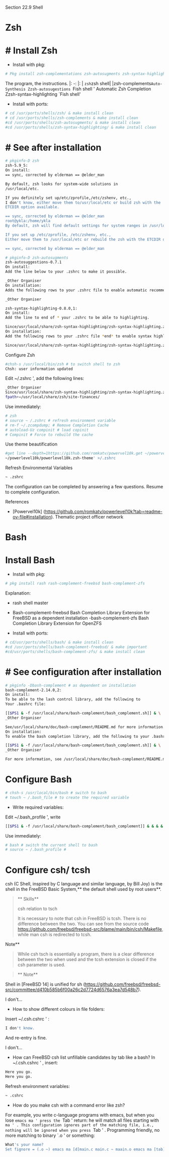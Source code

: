 Section 22.9 Shell


# Zsh

# # Install Zsh

- Install with pkg:

```sh '
# Pkg install zsh-complementations zsh-autosugments zsh-syntax-highlighting
````

The program, the instructions.
|: -: |: |
`zsh`zsh shell|
|zsh-complements`Auto-Synthesis
 Zzsh-autosugestions `Fish shell ' Automatic Zsh Completion
 Zzsh-syntax-highlighting `Fish shell'

- Install with ports:

```sh '
# cd /usr/ports/shells/zsh/ & make install clean
# cd /usr/ports/shells/zsh-complements & make install clean
#cd /usr/ports/shells/zsh-autosugments/ & make install clean
#cd /usr/ports/shells/zsh-syntax-highlighting/ & make install clean
````

# # See after installation

```sh '
# pkginfo-D zsh
zsh-5.9_5:
On install:
== sync, corrected by elderman == @elder_man

By default, zsh looks for system-wide solutions in
/usr/local/etc.

If you definitely set up/etc/zprofile,/etc/zshenv, etc.,
I don't know, either move them to/usr/local/etc or build zsh with the
ETCDIR option available.

== sync, corrected by elderman == @elder_man
root@ykla:/home/ykla
By default, zsh will find default settings for system ranges in /usr/local/etc.

If you set up /etc/zprofile, /etc/zshenv, etc.,
Either move them to /usr/local/etc or rebuild the zsh with the ETCDIR option enabled.

== sync, corrected by elderman == @elder_man
````

```sh '
# pkginfo-D zsh-autosugments
zsh-autosuggestions-0.7.1
On install:
Add the line below to your .zshrc to make it possible.

_Other Organiser
On installation:
Adds the following rows to your .zshrc file to enable automatic recommendation.

_Other Organiser

zsh-syntax-highlighting-0.8.0,1:
On install:
Add the line to end of * your .zshrc to be able to highlighting.

Since/usr/local/share/zsh-syntax-highlighting/zsh-syntax-highlighting.zsh
On installation:
Add the following rows to your .zshrc file *end* to enable syntax highlighting.

Since/usr/local/share/zsh-syntax-highlighting/zsh-syntax-highlighting.zsh
````

Configure Zsh

```sh '
#chsh-s /usr/local/bin/zsh # to switch shell to zsh
Chsh: user information updated
````

Edit ~/.zshrc ', add the following lines:

```sh '
_Other Organiser
Since/usr/local/share/zsh-syntax-highlighting/zsh-syntax-highlighting.zsh
fpath+=/usr/local/share/zsh/site-finances/
````

Use immediately:

```sh '
# zsh
# source ~ /.zshrc # refresh environment variable
# rm-f ~/.zcompdump; # Remove Completion Cache
# autoload-Uz compinit # load copinit
# Compinit # Force to rebuild the cache
````

Use theme beautification

```sh '
#get line --depth=1https://github.com/romkatv/powervel10k.get ~/powervel10k
~/powerlevel10k/powerlevel10k.zsh-theme' >/.zshrc
````

Refresh Environmental Variables

```sh '
~ .zshrc
````

The configuration can be completed by answering a few questions. Resume to complete configuration.


References

- [Powervel10k] (https://github.com/romkatv/powerlevel10k?tab=readme-ov-file#installation). Thematic project officer network

# Bash #

# Install Bash

- Install with pkg:

```sh '
# pkg install rash rash-complement-freebsd bash-complement-zfs
````


Explanation:

- rash shell master
- Bash-complement-freebsd Bash Completion Library Extension for FreeBSD as a dependent installation
-bash-complement-zfs Bash Completion Library Extension for OpenZFS

- Install with ports:

```sh '
# cd/usr/ports/shells/bash/ & make install clean
#cd /usr/ports/shells/bash-complement-freebsd/ & make important
#cd/usr/ports/shells/bash-complement-zfs/ & make install clean
````

# # See configuration after installation

```sh '
# pkginfo -Dbash-complement # as dependent on installation
bash-complement-2.14.0,2:
On install:
To be able to the lash control library, add the following to
Your .bashrc file:

[[$PS1 & -f /usr/local/share/bash-complement/bash_complement.sh]] & \
_Other Organiser

See/usr/local/share/doc/bash-complement/README.md for more information.
On installation:
To enable the bash completion library, add the following to your .bashrc file:

[[$PS1 & -f /usr/local/share/bash-complement/bash_complement.sh]] & \
_Other Organiser

For more information, see /usr/local/share/doc/bash-complement/README.md.
````

# Configure Bash

```bash
# chsh-s /usr/local/bin/bash # switch to bash
# touch ~ /.bash_file # to create the required variable
````

- Write required variables:


Edit ~/.bash_profile ', write

```bash
[[$PS1 & -f /usr/local/share/bash-complement/bash_complement]] & & & & source /usr/local/share/bash-complement/bash_complement.sh
````

Use immediately:

```bash
# bash # switch the current shell to bash
# source ~ /.bash_profile #
````

# Configure csh/ tcsh

csh (C Shell, inspired by C language and similar language, by Bill Joy) is the shell in the FreeBSD Basic System,** the default shell used by root users**.

>** Skills**
>
>csh relation to tsch
>
> It is necessary to note that csh in FreeBSD is tcsh. There is no difference between the two. You can see from the source code <https://github.com/freebsd/freebsd-src/blame/main/bin/csh/Makefile>, while man csh is redirected to tcsh.


Note**
>
> While csh tsch is essentially a program, there is a clear difference between the two when used and the tcsh extension is closed if the csh parameter is used.


> ** Note**
>
Shell in [FreeBSD 14] is unified for sh (https://github.com/freebsd/freebsd-src/committee/d410b585b6f00a26c2d7724d6576a3ea7d548b7).

I don't...

- How to show different colours in file folders:

Insert ~/.csh.cshrc ' :

```sh '
I don't know.
````

And re-entry is fine.

I don't...

- How can FreeBSD csh list unfillable candidates by tab like a bash? In ~/.csh.cshrc ' , insert:

```sh '
Here you go.
Here you go.
````

Refresh environment variables:

```sh '
~ .cshrc
````

- How do you make csh with a command error like zsh?

For example, you write c-language programs with emacs, but when you lose `emacs ma ' press the `Tab ' return: he will match all files starting with `ma ' . This configuration ignores part of the matching file, i.e., nothing will be ignored when you press `Tab ' . Programming friendly, no more matching to binary `.o ' or something:

```sh '
What's your name?
Set fignore = (.o ~) emacs ma [d]main.c main.c ~ maain.o emacs ma [tab] emacs main.c
````
